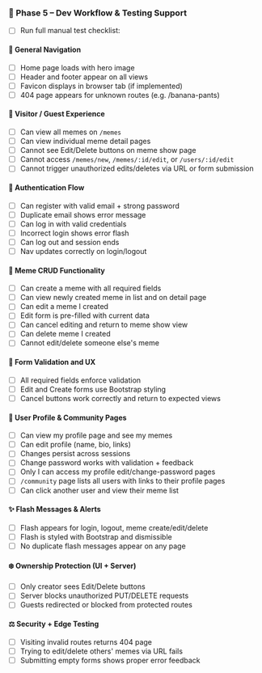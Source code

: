 
### 🧪 Phase 5 – Dev Workflow & Testing Support

- [ ] Run full manual test checklist:

#### 🧭 General Navigation
- [ ] Home page loads with hero image
- [ ] Header and footer appear on all views
- [ ] Favicon displays in browser tab (if implemented)
- [ ] 404 page appears for unknown routes (e.g. /banana-pants)

#### 👥 Visitor / Guest Experience
- [ ] Can view all memes on `/memes`
- [ ] Can view individual meme detail pages
- [ ] Cannot see Edit/Delete buttons on meme show page
- [ ] Cannot access `/memes/new`, `/memes/:id/edit`, or `/users/:id/edit`
- [ ] Cannot trigger unauthorized edits/deletes via URL or form submission

#### 🔐 Authentication Flow
- [ ] Can register with valid email + strong password
- [ ] Duplicate email shows error message
- [ ] Can log in with valid credentials
- [ ] Incorrect login shows error flash
- [ ] Can log out and session ends
- [ ] Nav updates correctly on login/logout

#### 📝 Meme CRUD Functionality
- [ ] Can create a meme with all required fields
- [ ] Can view newly created meme in list and on detail page
- [ ] Can edit a meme I created
- [ ] Edit form is pre-filled with current data
- [ ] Can cancel editing and return to meme show view
- [ ] Can delete meme I created
- [ ] Cannot edit/delete someone else's meme

#### 📄 Form Validation and UX
- [ ] All required fields enforce validation
- [ ] Edit and Create forms use Bootstrap styling
- [ ] Cancel buttons work correctly and return to expected views

#### 👤 User Profile & Community Pages
- [ ] Can view my profile page and see my memes
- [ ] Can edit profile (name, bio, links)
- [ ] Changes persist across sessions
- [ ] Change password works with validation + feedback
- [ ] Only I can access my profile edit/change-password pages
- [ ] `/community` page lists all users with links to their profile pages
- [ ] Can click another user and view their meme list

#### ✨ Flash Messages & Alerts
- [ ] Flash appears for login, logout, meme create/edit/delete
- [ ] Flash is styled with Bootstrap and dismissible
- [ ] No duplicate flash messages appear on any page

#### ❄️ Ownership Protection (UI + Server)
- [ ] Only creator sees Edit/Delete buttons
- [ ] Server blocks unauthorized PUT/DELETE requests
- [ ] Guests redirected or blocked from protected routes

#### ⚖️ Security + Edge Testing
- [ ] Visiting invalid routes returns 404 page
- [ ] Trying to edit/delete others' memes via URL fails
- [ ] Submitting empty forms shows proper error feedback

